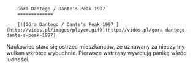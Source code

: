 
        Góra Dantego / Dante's Peak 1997 
        =============
        
        [![Góra Dantego / Dante's Peak 1997 ](http://vidos.pl/images/player.gif)](http://vidos.pl/gora-dantego-dante-s-peak-1997)
        
        
 Naukowiec stara się ostrzec mieszkańców, że uznawany za nieczynny wulkan wkrótce wybuchnie. Pierwsze wstrząsy wywołują panikę wśród ludności.
    